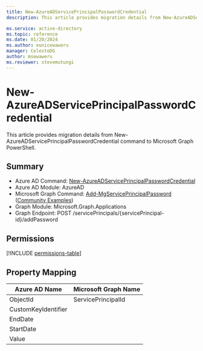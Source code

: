 ```yaml
---
title: New-AzureADServicePrincipalPasswordCredential
description: This article provides migration details from New-AzureADServicePrincipalPasswordCredential command to Microsoft Graph PowerShell.

ms.service: active-directory
ms.topic: reference
ms.date: 01/20/2024
ms.author: eunicewaweru
manager: CelesteDG
author: msewaweru
ms.reviewer: stevemutungi
---
```


# New-AzureADServicePrincipalPasswordCredential

This article provides migration details from New-AzureADServicePrincipalPasswordCredential command to Microsoft Graph PowerShell.

## Summary

+ Azure AD Command: [New-AzureADServicePrincipalPasswordCredential](/powershell/module/azuread/new-azureadserviceprincipalpasswordcredential)
+ Azure AD Module: AzureAD
+ Microsoft Graph Command: [Add-MgServicePrincipalPassword](/powershell/module/microsoft.graph.applications/add-mgserviceprincipalpassword) ([Community Examples](https://github.com/orgs/msgraph/discussions?discussions_q=Add-MgServicePrincipalPassword))
+ Graph Module: Microsoft.Graph.Applications
+ Graph Endpoint: POST /servicePrincipals/{servicePrincipal-id}/addPassword

## Permissions

[!INCLUDE [permissions-table](~/graphref/api-reference/v1.0/includes/permissions/serviceprincipal-addpassword-permissions.md)]

## Property Mapping

|Azure AD Name|Microsoft Graph Name|
|---|---|
|ObjectId|ServicePrincipalId|
|CustomKeyIdentifier||
|EndDate||
|StartDate||
|Value||